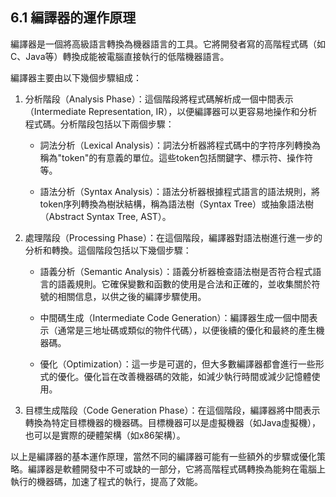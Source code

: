 ## 6.1 編譯器的運作原理

編譯器是一個將高級語言轉換為機器語言的工具。它將開發者寫的高階程式碼（如C、Java等）轉換成能被電腦直接執行的低階機器語言。

編譯器主要由以下幾個步驟組成：

1. 分析階段（Analysis Phase）：這個階段將程式碼解析成一個中間表示（Intermediate Representation, IR），以便編譯器可以更容易地操作和分析程式碼。分析階段包括以下兩個步驟：

   - 詞法分析（Lexical Analysis）：詞法分析器將程式碼中的字符序列轉換為稱為"token"的有意義的單位。這些token包括關鍵字、標示符、操作符等。

   - 語法分析（Syntax Analysis）：語法分析器根據程式語言的語法規則，將token序列轉換為樹狀結構，稱為語法樹（Syntax Tree）或抽象語法樹（Abstract Syntax Tree, AST）。

2. 處理階段（Processing Phase）：在這個階段，編譯器對語法樹進行進一步的分析和轉換。這個階段包括以下幾個步驟：

   - 語義分析（Semantic Analysis）：語義分析器檢查語法樹是否符合程式語言的語義規則。它確保變數和函數的使用是合法和正確的，並收集關於符號的相關信息，以供之後的編譯步驟使用。

   - 中間碼生成（Intermediate Code Generation）：編譯器生成一個中間表示（通常是三地址碼或類似的物件代碼），以便後續的優化和最終的產生機器碼。

   - 優化（Optimization）：這一步是可選的，但大多數編譯器都會進行一些形式的優化。優化旨在改善機器碼的效能，如減少執行時間或減少記憶體使用。

3. 目標生成階段（Code Generation Phase）：在這個階段，編譯器將中間表示轉換為特定目標機器的機器碼。目標機器可以是虛擬機器（如Java虛擬機），也可以是實際的硬體架構（如x86架構）。

以上是編譯器的基本運作原理，當然不同的編譯器可能有一些額外的步驟或優化策略。編譯器是軟體開發中不可或缺的一部分，它將高階程式碼轉換為能夠在電腦上執行的機器碼，加速了程式的執行，提高了效能。